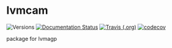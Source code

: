 # lvmcam

![Versions](https://img.shields.io/badge/python->3.7-blue)
[![Documentation Status](https://readthedocs.org/projects/sdss-lvmcam/badge/?version=latest)](https://sdss-lvmcam.readthedocs.io/en/latest/?badge=latest)
[![Travis (.org)](https://img.shields.io/travis/sdss/lvmcam)](https://travis-ci.org/sdss/lvmcam)
[![codecov](https://codecov.io/gh/sdss/lvmcam/branch/main/graph/badge.svg)](https://codecov.io/gh/sdss/lvmcam)

package for lvmagp
